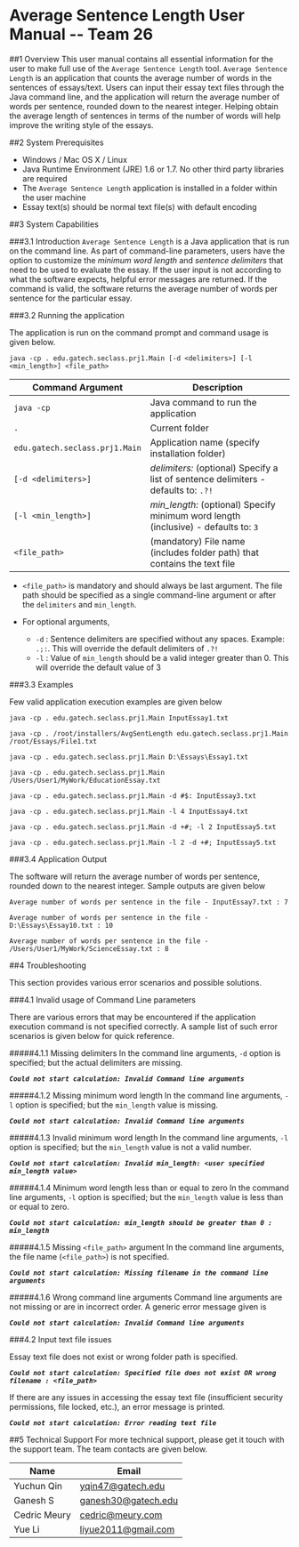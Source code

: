 # **Average Sentence Length User Manual -- Team 26**

##1 Overview
This user manual contains all essential information for the user to make full use of the `Average Sentence Length`
tool. `Average Sentence Length` is an application that counts the average number of words in the sentences of 
essays/text. Users can input their essay text files through the Java command line, and the application will return
the average number of words per sentence, rounded down to the nearest integer. Helping obtain the average length of
sentences in terms of the number of words will help improve the writing style of the essays.

##2 System Prerequisites 

- Windows / Mac OS X / Linux
- Java Runtime Environment (JRE) 1.6 or 1.7. No other third party libraries are required
- The `Average Sentence Length` application is installed in a folder within the user machine
- Essay text(s) should be normal text file(s) with default encoding

##3 System Capabilities

###3.1 Introduction
`Average Sentence Length` is a Java application that is run on the command line. As part of command-line parameters,
users have the option to customize the *minimum word length* and *sentence delimiters* that need to be used to evaluate
the essay. If the user input is not according to what the software expects, helpful error messages are returned. If 
the command is valid, the software returns the average number of words per sentence for the particular essay. 

###3.2 Running the application

The application is run on the command prompt and command usage is given below.

````
java -cp . edu.gatech.seclass.prj1.Main [-d <delimiters>] [-l <min_length>] <file_path>
````

| Command Argument               | Description                                                                         |
| ------------------------------ | ----------------------------------------------------------------------------------- |
| `java -cp`                     | Java command to run the application                                                 |
| `.`                            | Current folder                                                                      |
| `edu.gatech.seclass.prj1.Main` | Application name (specify installation folder)                                      |
| `[-d <delimiters>]`            | *delimiters:* (optional) Specify a list of sentence delimiters - defaults to: `.?!` |
| `[-l <min_length>]`            | *min_length:* (optional) Specify minimum word length (inclusive) - defaults to: `3` |
| `<file_path>`                  | (mandatory) File name (includes folder path) that contains the text file            |


- `<file_path>` is mandatory and should always be last argument. The file path should be specified as a single command-line
argument or after the `delimiters` and `min_length`.

- For optional arguments,
	- `-d` : Sentence delimiters are specified without any spaces. Example: `.;:`. This will override the default delimiters of `.?!`
	- `-l` : Value of `min_length` should be a valid integer greater than 0. This will override the default value of 3

###3.3 Examples

Few valid application execution examples are given below

````
java -cp . edu.gatech.seclass.prj1.Main InputEssay1.txt
````

````
java -cp . /root/installers/AvgSentLength edu.gatech.seclass.prj1.Main /root/Essays/File1.txt
````

````
java -cp . edu.gatech.seclass.prj1.Main D:\Essays\Essay1.txt
````

````
java -cp . edu.gatech.seclass.prj1.Main /Users/User1/MyWork/EducationEssay.txt
````

````
java -cp . edu.gatech.seclass.prj1.Main -d #$: InputEssay3.txt
````

````
java -cp . edu.gatech.seclass.prj1.Main -l 4 InputEssay4.txt
````

````
java -cp . edu.gatech.seclass.prj1.Main -d +#; -l 2 InputEssay5.txt
````

````
java -cp . edu.gatech.seclass.prj1.Main -l 2 -d +#; InputEssay5.txt
````

###3.4 Application Output

The software will return the average number of words per sentence, rounded down to the nearest integer. Sample outputs
are given below

````
Average number of words per sentence in the file - InputEssay7.txt : 7
````

````
Average number of words per sentence in the file - D:\Essays\Essay10.txt : 10
````

````
Average number of words per sentence in the file - /Users/User1/MyWork/ScienceEssay.txt : 8
````

##4 Troubleshooting

This section provides various error scenarios and possible solutions.

###4.1 Invalid usage of Command Line parameters

There are various errors that may be encountered if the application execution command is not specified correctly. A 
sample list of such error scenarios is given below for quick reference.

#####4.1.1 Missing delimiters
In the command line arguments, `-d` option is specified; but the actual delimiters are missing.

***`Could not start calculation: Invalid Command line arguments`***


#####4.1.2 Missing minimum word length
In the command line arguments, `-l` option is specified; but the `min_length` value is missing.

***`Could not start calculation: Invalid Command line arguments`***


#####4.1.3 Invalid minimum word length
In the command line arguments, `-l` option is specified; but the `min_length` value is not a valid number.

***`Could not start calculation: Invalid min_length: <user specified min_length value>`***


#####4.1.4 Minimum word length less than or equal to zero
In the command line arguments, `-l` option is specified; but the `min_length` value is less than or equal to zero.

***`Could not start calculation: min_length should be greater than 0 : min_length`***


#####4.1.5 Missing `<file_path>` argument
In the command line arguments, the file name (`<file_path>`) is not specified.

***`Could not start calculation: Missing filename in the command line arguments`***


#####4.1.6 Wrong command line arguments
Command line arguments are not missing or are in incorrect order. A generic error message given is

***`Could not start calculation: Invalid Command line arguments`***


###4.2 Input text file issues

Essay text file does not exist or wrong folder path is specified.

***`Could not start calculation: Specified file does not exist OR wrong filename : <file_path>`***

If there are any issues in accessing the essay text file (insufficient security permissions,
file locked, etc.), an error message is printed.

***`Could not start calculation: Error reading text file`***

##5 Technical Support
For more technical support, please get it touch with the support team. The team contacts are given below.

| Name         | Email               |
|--------------|---------------------|
| Yuchun Qin   | yqin47@gatech.edu   |
| Ganesh S     | ganesh30@gatech.edu |
| Cedric Meury | cedric@meury.com    |
| Yue Li       | liyue2011@gmail.com |
